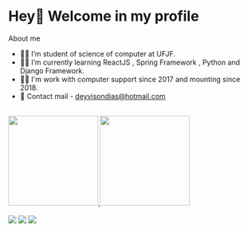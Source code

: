 
# Hey👋 Welcome in my profile

About me

- 🧑‍💻 I’m student of science of computer at UFJF.
- 🧑‍💻 I’m currently learning ReactJS , Spring Framework , Python and Django Framework.
- 🧑‍💻 I'm work with computer support since 2017 and mounting since 2018.
- 💬 Contact mail - deyvisondias@hotmail.com
<br>
<div>
  <a href="https://github.com/deyvisongdias" > 
  <img height="180em" src="https://github-readme-stats.vercel.app/api?username=deyvisongdias&show_icons=true&theme=midnight-purple"/>
  <img height="180em" src="https://github-readme-stats.vercel.app/api/top-langs/?username=deyvisongdias&layout=compact&langs_count=16&theme=midnight-purple"/>
</div>
<br>
  <div>
    <a href="https://www.linkedin.com/in/deyvison-gregorio-435301207/"><img src="https://img.shields.io/badge/LinkedIn-0077B5?style=for-the-badge&logo=linkedin&logoColor=white" target="_blanck"></a>
     <a href="https://www.instagram.com/deyvison_dias_/?hl=pt-br"><img src="https://img.shields.io/badge/Instagram-E4405F?style=for-the-badge&logo=instagram&logoColor=white" target="_blanck"></a>
      <a href="https://www.twitch.tv/doczik4"><img src="https://img.shields.io/badge/Twitch-9146FF?style=for-the-badge&logo=twitch&logoColor=white" target="_blanck"></a>
  </div>

